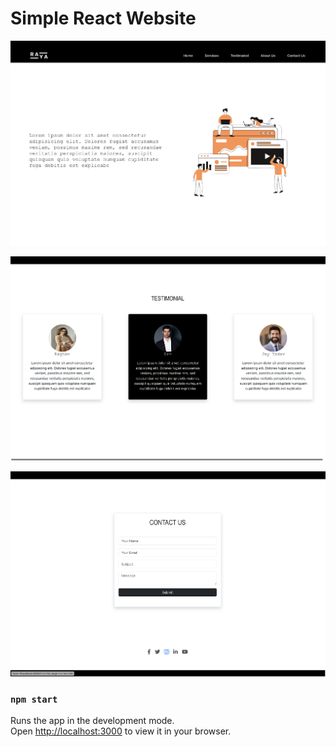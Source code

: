 # Simple React Website

![Homepage](public/md-img/home.png)

![Testimonial](public/md-img/testimonial.png)

![Contact](public/md-img/contact.png)

### `npm start`

Runs the app in the development mode.\
Open [http://localhost:3000](http://localhost:3000) to view it in your browser.